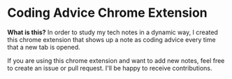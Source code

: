 # Coding Advice Chrome Extension

**What is this?** In order to study my tech notes in a dynamic way, I created this chrome extension that shows up a note as coding advice every time that a new tab is opened.

If you are using this chrome extension and want to add new notes, feel free to create an issue or pull request. I'll be happy to receive contributions.
